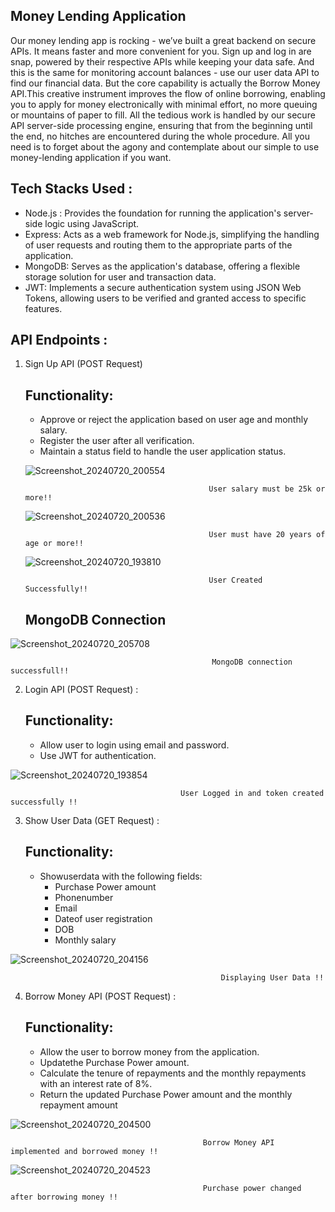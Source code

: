 ## Money Lending Application
Our money lending app is rocking - we’ve built a great backend on secure APIs. It means faster and more convenient for you.
Sign up and log in are snap, powered by their respective APIs while keeping your data safe. 
And this is the same for monitoring account balances - use our user data API to find our financial data. 
But the core capability is actually the Borrow Money API.This creative instrument improves the flow of online borrowing, enabling you to apply for money electronically with minimal effort, no more queuing or mountains of paper to fill. 
All the tedious work is handled by our secure API server-side processing engine, ensuring that from the beginning until the end, no hitches are encountered during the whole procedure. 
All you need is to forget about the agony and contemplate about our simple to use money-lending application if you want.

## Tech Stacks Used :  
* Node.js :  Provides the foundation for running the application's server-side logic using JavaScript.
* Express: Acts as a web framework for Node.js, simplifying the handling of user requests and routing them to the appropriate parts of the application.
* MongoDB: Serves as the application's database, offering a flexible storage solution for user and transaction data.
* JWT: Implements a secure authentication system using JSON Web Tokens, allowing users to be verified and granted access to specific features.

## API Endpoints :
 1. Sign Up API (POST Request) 
     ##  Functionality:
    * Approve or reject the application based on user age and monthly salary.
    * Register the user after all verification.
    * Maintain a status field to handle the user application status.
    
    ![Screenshot_20240720_200554](https://github.com/user-attachments/assets/7f7ebd4d-f322-49ae-a205-6595c5ca7d4c)

                                                 User salary must be 25k or more!!
    ![Screenshot_20240720_200536](https://github.com/user-attachments/assets/8bae2fe2-f35e-438f-ba77-82bb6c684e66)

                                                 User must have 20 years of age or more!!
    ![Screenshot_20240720_193810](https://github.com/user-attachments/assets/8b850383-569a-4bfd-9056-97c596a3c788)

                                                 User Created Successfully!!
    ## MongoDB Connection 
  
  ![Screenshot_20240720_205708](https://github.com/user-attachments/assets/a8d8d61e-53be-4abb-95c5-e2cbd0deb8eb)

                                                 MongoDB connection successfull!!

2. Login API (POST Request) :
   ##  Functionality:
    * Allow user to login using email and password.
    * Use JWT for authentication.
    
![Screenshot_20240720_193854](https://github.com/user-attachments/assets/951b8acc-bcba-4d80-a159-5f86fb12c6a2)

                                          User Logged in and token created successfully !!

  3. Show User Data (GET Request) :
        ##  Functionality:
      *  Showuserdata with the following fields:
           * Purchase Power amount
           * Phonenumber
           * Email
           * Dateof user registration
           * DOB
           * Monthly salary

![Screenshot_20240720_204156](https://github.com/user-attachments/assets/1ecdd491-b22d-4bbf-a43d-675cee281dee)

                                                   Displaying User Data !! 

 4. Borrow Money API (POST Request) :
      ##  Functionality:
     * Allow the user to borrow money from the application.
     * Updatethe Purchase Power amount.
     * Calculate the tenure of repayments and the monthly repayments with an interest rate of 8%.
     * Return the updated Purchase Power amount and the monthly repayment amount

![Screenshot_20240720_204500](https://github.com/user-attachments/assets/954df1ab-3dd6-4447-89bc-2d2a5e7fb0fa)

                                               Borrow Money API implemented and borrowed money !!   

 ![Screenshot_20240720_204523](https://github.com/user-attachments/assets/3e0d0007-c104-4445-92b5-8be3fb6a7acd)

                                               Purchase power changed after borrowing money !!


                                                     
